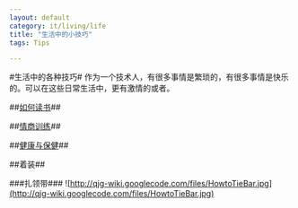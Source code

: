 ```yaml
---
layout: default
category: it/living/life
title: "生活中的小技巧"
tags: Tips

---
```





#生活中的各种技巧#
作为一个技术人，有很多事情是繁琐的，有很多事情是快乐的。可以在这些日常生活中，更有激情的或者。

##[如何读书](/it/living/life/2011/02/11/howtoread)##

##[情商训练](/it/living/life/2011/08/10/EqLearn)##

##[健康与保健](/it/living/life/2011/08/10/FitnessHelp)##

##着装##

###扎领带###
![http://qjg-wiki.googlecode.com/files/HowtoTieBar.jpg](http://qjg-wiki.googlecode.com/files/HowtoTieBar.jpg)
